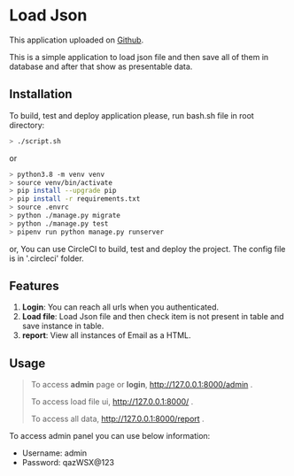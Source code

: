# Load Json

This application uploaded on [Github](https://github.com/hasansajedi/loadJSON).

This is a simple application to load json file and then save all of them in database and after that show as presentable data. 

## Installation
To build, test and deploy application please, run bash.sh file in root directory:

```bash
> ./script.sh
```
or
```bash
> python3.8 -m venv venv
> source venv/bin/activate
> pip install --upgrade pip
> pip install -r requirements.txt
> source .envrc
> python ./manage.py migrate
> python ./manage.py test
> pipenv run python manage.py runserver 
```
or, You can use CircleCI to build, test and deploy the project. The config file is in '.circleci' folder.

## Features

1. **Login**: You can reach all urls when you authenticated.
2. **Load file**: Load Json file and then check item is not present in table and save instance in table.
3. **report**: View all instances of Email as a HTML.

## Usage

> To access **admin** page or **login**, http://127.0.0.1:8000/admin .
> 
> To access load file ui, http://127.0.0.1:8000/ .
> 
> To access all data, http://127.0.0.1:8000/report . 


To access admin panel you can use below information:
* Username: admin
* Password: qazWSX@123